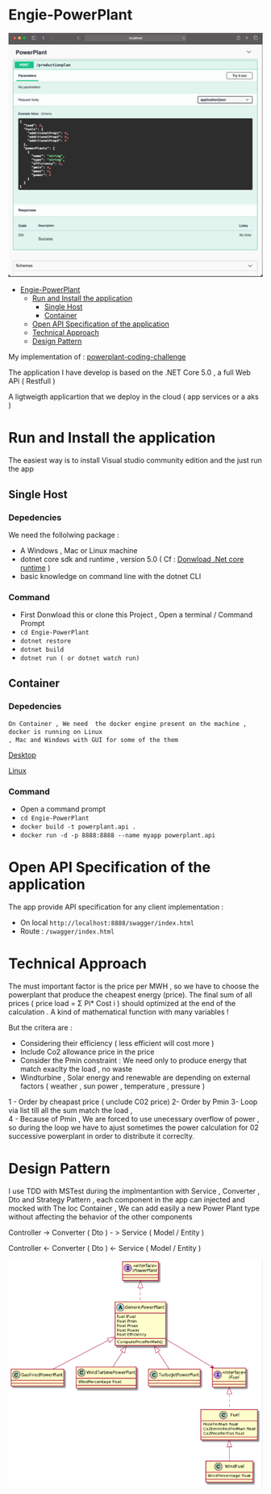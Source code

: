 


# Engie-PowerPlant

![](logos/swagger.png)


- [Engie-PowerPlant](#engie-powerplant)
  * [Run  and Install the application](#run-and-install-the-application)
    + [Single Host](#single-host)
    + [Container](#container)
  * [Open API Specification of the application](#open-api-specification-of-the-application ) 
  * [Technical Approach](#technical-approach)
  * [ Design Pattern ](#design-pattern )
     
        




My implementation of : [powerplant-coding-challenge](https://github.com/gem-spaas/powerplant-coding-challenge)

The application I have develop is based on the .NET Core 5.0  ,  a full Web APi ( Restfull ) 

A ligtweigth applicartion that we deploy in the cloud ( app services or  a aks ) 

# Run and Install the application
The easiest way is to install Visual studio community edition and the just run the app 

## Single Host
### Depedencies
 We need the follolwing package :
  - A Windows , Mac or Linux machine 
  - dotnet core sdk and runtime , version 5.0  ( Cf : [Donwload .Net core runtime](https://dotnet.microsoft.com/download) )
  - basic knowledge on command line with the dotnet CLI
    
### Command

  - First Donwload this or clone this Project , Open a terminal / Command Prompt
  - `cd Engie-PowerPlant`
  - `dotnet restore`
  -  `dotnet build` 
  -  `dotnet run ( or dotnet watch run)` 
     
## Container
### Depedencies
    On Container , We need  the docker engine present on the machine , docker is running on Linux 
    , Mac and Windows with GUI for some of the them
   [Desktop](https://www.docker.com/products/docker-desktop)
   
   [Linux](https://docs.docker.com/engine/install)
    
    
### Command
- Open a command prompt 
- `cd Engie-PowerPlant`
- `docker build -t powerplant.api . `
- `docker run -d -p 8888:8888 --name myapp powerplant.api`


  
# Open API Specification of the application

The app provide API specification for any client implementation : 

- On local `http://localhost:8888/swagger/index.html`
- Route : `/swagger/index.html`

# Technical Approach

The must important factor is the price per MWH   , so we have to choose the powerplant that produce the cheapest energy (price).
The final sum of all prices (  price load = Σ Pi* Cost i ) should optimized at the end of the calculation . A kind of mathematical function with many variables !

But the critera are : 

- Considering their efficiency ( less efficient will cost more )
- Include Co2 allowance price in the price 
- Consider the Pmin constraint : We need only to produce energy that match exaclty the load , no waste 
- Windturbine , Solar energy and renewable are depending on external factors ( weather , sun power , temperature , pressure ) 


1 - Order by cheapast price ( unclude C02 price) 
2-  Order by Pmin 
3- Loop via list till all the sum match the load ,  
4 - Because of Pmin ,  We are forced to use  unecessary overflow of power , so during the loop we have to  ajust sometimes the power calculation for 02 successive powerplant in order to distribute it correclty.


# Design Pattern 

I use TDD with MSTest during the implmentantion with  Service , Converter , Dto  and  Strategy Pattern , each component in the app can injected and mocked with 
The Ioc Container , We can add easily a new Power Plant type without affecting the behavior of the other components 

Controller ->  Converter ( Dto ) - >  Service ( Model / Entity ) 


Controller <-  Converter ( Dto ) <-  Service ( Model / Entity ) 


![](logos/powerplantclass-diag.png)







 


